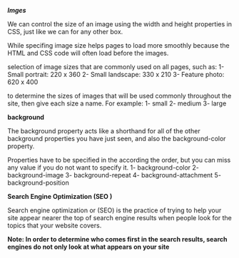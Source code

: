 ***Imges***

We can control the size of an image using the width and height properties in CSS, just like we can for any other box.

While specifing image size helps pages to load more smoothly because the HTML and CSS code will often load before the
images.

selection of image sizes that are commonly used on all pages, such as:
1- Small portrait: 220 x 360
2- Small landscape: 330 x 210
3- Feature photo: 620 x 400

to determine the sizes of images that will be used commonly throughout the site, then give each size a name. For example:
1- small
2- medium
3- large

**background**

The background property acts like a shorthand for all of the other background properties you have just seen, and also the
background-color property.

Properties have to be specified in the according the  order, but you can miss any value if you do not want to specify it.
1- background-color
2-  background-image
3-  background-repeat
4- background-attachment
5-  background-position

**Search Engine Optimization (SEO )**

Search engine optimization or (SEO) is the practice of trying to help your site appear nearer the top of search engine results when people look for the topics that your website covers.

**Note: In order to determine who comes first in the search results, search engines do not only look at what appears on your site**


